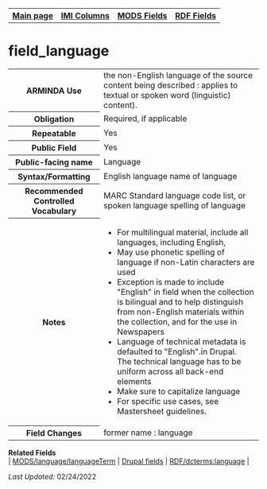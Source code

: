 <html>

<body>
<table style="width:100%">
  <tr>
    <th><a href="index.md">Main page</a></th>
	<th><a href="IMI.md">IMI Columns</a></th>
    <th><a href="MODS.md">MODS Fields</a></th>
    <th><a href="RDF.md">RDF Fields</a></th>
  </tr>
</table>

<h1>field_language</h1>
<table>
<tr>
	<th>ARMINDA Use</th>
	<td>the non-English language of the source content being described : applies to textual or spoken word (linguistic) content). </td>
</tr>
<tr>
	<th>Obligation</th>
	<td>Required, if applicable</td>
</tr>
<tr>
	<th>Repeatable</th>
	<td>Yes</td>
</tr>
<tr>
	<th>Public Field</th>
	<td>Yes</td>
</tr>
<tr>
	<th>Public-facing name</th>
	<td>Language</td>
</tr>
<tr>
	<th>Syntax/Formatting</th>
	<td>English language name of language</td>
</tr>
<tr>
	<th>Recommended Controlled Vocabulary</th>
	<td>MARC Standard language code list, or spoken language spelling of language</td>
</tr>
<tr>
	<th>Notes</th>
	<td>
		<ul>
			<li>For multilingual material, include all languages, including English, </li>
	<li>May use phonetic spelling of language if non-Latin characters are used</li>
	<li>Exception is made to include "English" in field when the collection is bilingual and to help distinguish from non-English materials within the collection, and for the use in Newspapers</li>
	<li>Language of technical metadata is defaulted to "English".in Drupal.  The technical language has to be uniform across all back-end elements</li>
	<li>Make sure to capitalize language</li>
	<li>For specific use cases, see Mastersheet guidelines.</li>
		</ul>
	</td>
</tr>
<tr>
	<th>Field Changes</th>
	<td>former name : language</td>
</tr>
</table>
	<dl>
		<dt><b>Related Fields</b></dt>
    | <a href="mods.language.languageTerm.md">MODS/language/languageTerm</a> | 
	<a href="DrupalFields.md#language">Drupal fields</a> | 
    <a href="rdf.dcterms.language.md">RDF/dcterms:language</a> |
	</dl>
<p><i>Last Updated: </i>02/24/2022</p>
</body>
</html>
